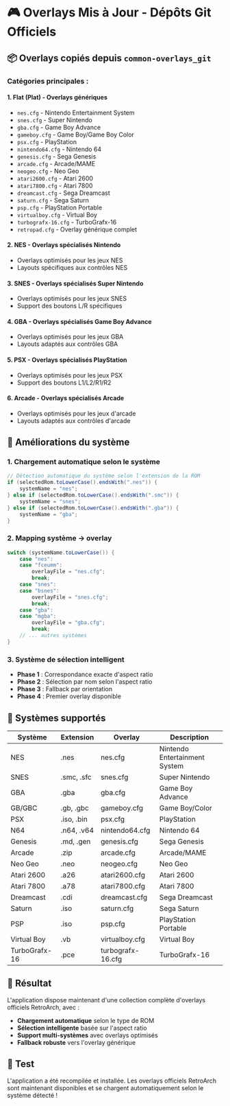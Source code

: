 # 🎮 Overlays Mis à Jour - Dépôts Git Officiels

## 📦 **Overlays copiés depuis `common-overlays_git`**

### **Catégories principales :**

#### **1. Flat (Plat) - Overlays génériques**
- `nes.cfg` - Nintendo Entertainment System
- `snes.cfg` - Super Nintendo
- `gba.cfg` - Game Boy Advance
- `gameboy.cfg` - Game Boy/Game Boy Color
- `psx.cfg` - PlayStation
- `nintendo64.cfg` - Nintendo 64
- `genesis.cfg` - Sega Genesis
- `arcade.cfg` - Arcade/MAME
- `neogeo.cfg` - Neo Geo
- `atari2600.cfg` - Atari 2600
- `atari7800.cfg` - Atari 7800
- `dreamcast.cfg` - Sega Dreamcast
- `saturn.cfg` - Sega Saturn
- `psp.cfg` - PlayStation Portable
- `virtualboy.cfg` - Virtual Boy
- `turbografx-16.cfg` - TurboGrafx-16
- `retropad.cfg` - Overlay générique complet

#### **2. NES - Overlays spécialisés Nintendo**
- Overlays optimisés pour les jeux NES
- Layouts spécifiques aux contrôles NES

#### **3. SNES - Overlays spécialisés Super Nintendo**
- Overlays optimisés pour les jeux SNES
- Support des boutons L/R spécifiques

#### **4. GBA - Overlays spécialisés Game Boy Advance**
- Overlays optimisés pour les jeux GBA
- Layouts adaptés aux contrôles GBA

#### **5. PSX - Overlays spécialisés PlayStation**
- Overlays optimisés pour les jeux PSX
- Support des boutons L1/L2/R1/R2

#### **6. Arcade - Overlays spécialisés Arcade**
- Overlays optimisés pour les jeux d'arcade
- Layouts adaptés aux contrôles d'arcade

## 🔧 **Améliorations du système**

### **1. Chargement automatique selon le système**
```java
// Détection automatique du système selon l'extension de la ROM
if (selectedRom.toLowerCase().endsWith(".nes")) {
    systemName = "nes";
} else if (selectedRom.toLowerCase().endsWith(".smc")) {
    systemName = "snes";
} else if (selectedRom.toLowerCase().endsWith(".gba")) {
    systemName = "gba";
}
```

### **2. Mapping système → overlay**
```java
switch (systemName.toLowerCase()) {
    case "nes":
    case "fceumm":
        overlayFile = "nes.cfg";
        break;
    case "snes":
    case "bsnes":
        overlayFile = "snes.cfg";
        break;
    case "gba":
    case "mgba":
        overlayFile = "gba.cfg";
        break;
    // ... autres systèmes
}
```

### **3. Système de sélection intelligent**
- **Phase 1** : Correspondance exacte d'aspect ratio
- **Phase 2** : Sélection par nom selon l'aspect ratio
- **Phase 3** : Fallback par orientation
- **Phase 4** : Premier overlay disponible

## 📱 **Systèmes supportés**

| Système | Extension | Overlay | Description |
|---------|-----------|---------|-------------|
| NES | .nes | nes.cfg | Nintendo Entertainment System |
| SNES | .smc, .sfc | snes.cfg | Super Nintendo |
| GBA | .gba | gba.cfg | Game Boy Advance |
| GB/GBC | .gb, .gbc | gameboy.cfg | Game Boy/Color |
| PSX | .iso, .bin | psx.cfg | PlayStation |
| N64 | .n64, .v64 | nintendo64.cfg | Nintendo 64 |
| Genesis | .md, .gen | genesis.cfg | Sega Genesis |
| Arcade | .zip | arcade.cfg | Arcade/MAME |
| Neo Geo | .neo | neogeo.cfg | Neo Geo |
| Atari 2600 | .a26 | atari2600.cfg | Atari 2600 |
| Atari 7800 | .a78 | atari7800.cfg | Atari 7800 |
| Dreamcast | .cdi | dreamcast.cfg | Sega Dreamcast |
| Saturn | .iso | saturn.cfg | Sega Saturn |
| PSP | .iso | psp.cfg | PlayStation Portable |
| Virtual Boy | .vb | virtualboy.cfg | Virtual Boy |
| TurboGrafx-16 | .pce | turbografx-16.cfg | TurboGrafx-16 |

## 🎯 **Résultat**

L'application dispose maintenant d'une collection complète d'overlays officiels RetroArch, avec :

- **Chargement automatique** selon le type de ROM
- **Sélection intelligente** basée sur l'aspect ratio
- **Support multi-systèmes** avec overlays optimisés
- **Fallback robuste** vers l'overlay générique

## 🧪 **Test**

L'application a été recompilée et installée. Les overlays officiels RetroArch sont maintenant disponibles et se chargent automatiquement selon le système détecté !


